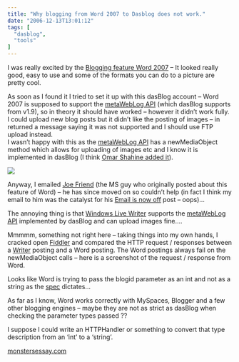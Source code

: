 ```yaml
---
title: "Why blogging from Word 2007 to Dasblog does not work."
date: "2006-12-13T13:01:12"
tags: [
  "dasblog",
  "tools"
]
---
```

I was really excited by the [Blogging feature Word 2007](https://kapie.com/2006/12/04/Blogging+From+Word+2007.aspx) – It looked really good, easy to use and some of the formats you can do to a picture are pretty cool.

As soon as I found it I tried to set it up with this dasBlog account – Word 2007 is supposed to support the [metaWebLog API](http://www.xmlrpc.com/metaWeblogApi) (which dasBlog supports from v1.9), so in theory it should have worked – however it didn’t work fully.  
I could upload new blog posts but it didn’t like the posting of images – in returned a message saying it was not supported and I should use FTP upload instead.  
I wasn’t happy with this as the [metaWebLog API](http://www.xmlrpc.com/metaWeblogApi) has a newMediaObject method which allows for uploading of images etc and I know it is implemented in dasBlog (I think [Omar Shahine added it](http://www.shahine.com/omar/WindowsLiveWriter.aspx)).

[![](WordMetaWebLogError_thumb%5B2%5D.png)](https://kapie.com/content/binary/WindowsLiveWriter/TestPostfromWriter_A482/WordMetaWebLogError%5B6%5D.png)

Anyway, I emailed [Joe Friend](http://blogs.msdn.com/joe_friend/) (the MS guy who originally posted about this feature of Word) – he has since moved on so couldn’t help (in fact I think my email to him was the catalyst for his [Email is now off](http://blogs.msdn.com/joe_friend/archive/2006/12/07/email-is-now-off.aspx) post – oops)…

The annoying thing is that [Windows Live Writer](http://windowslivewriter.spaces.live.com/) supports the [metaWebLog API](http://www.xmlrpc.com/metaWeblogApi) implemented by dasBlog and can upload images fine….

Mmmmm, something not right here – taking things into my own hands, I cracked open [Fiddler](http://www.fiddlertool.com/fiddler/) and compared the HTTP request / responses between a [Writer](http://windowslivewriter.spaces.live.com/) posting and a Word posting. The Word postings always fail on the newMediaObject calls – here is a screenshot of the request / response from Word.

Looks like Word is trying to pass the blogid parameter as an int and not as a string as the [spec](http://www.xmlrpc.com/metaWeblogApi) dictates…

As far as I know, Word works correctly with MySpaces, Blogger and a few other blogging engines – maybe they are not as strict as dasBlog when checking the parameter types passed ??

I suppose I could write an HTTPHandler or something to convert that type description from an ‘int’ to a ‘string’.

[monstersessay.com](http://monstersessay.com/write-my-essay/)
